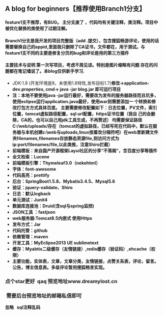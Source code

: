 ## A blog for beginners【推荐使用Branch1分支】
#### feature1支不推荐，有BUG。 主分支废了 ，代码均有关键注释，类注释。项目中被优化替换的类使用了过期注解。
#### Branch1分支是我开发的项目完整版（add .提交），包含搜狐畅游评论，使用的话需要替换自己的appid,里面我只删除了CA证书，文件都在，用于测试。与feature1支不同的主要是修复分页的bug和评论是用的第三方插件
#### 主要技术与说明  第一次写项目，考虑不周见谅。特别是图片缩略有问题  存在的问题都在笔记墙说了。本blog仅供新手学习.
*  JDK:1.8 (开发环境是8，未使用1.8特性,发布目标1.7)<strong>修改->application-dev.properties, cmd-> java -jar blog.jar 即可运行项目 
*  注：本地不要使用java -jar运行最好，需要改为发布的服务器路径而且坑多，使用eclipse运行application.java最好，使用war则需要添加一 个转换和修改打包方方式具体百度。 
主要需要修改配置如下：日志位置，PV文件，索引位置，tomcat虚拟路径配置，sql url配置，https证书位置（我自 己的会删除，CA的，也可以自己用jdk工具生成，不再赘述） 均需要保证路径C:/web/uploads/存在（tomcat的虚拟路径，已经写死在代码中，默认在服务器与本机创建c:\web与uploads,linux按着改分隔符吧）在web里新建文件夹filenames,filenames存放静态资源file,则访问方式为ip:port/filenames/file,以此类推，注意Shiro拦截）
*  前端模板：来自国产开源框架Layui社区的分享“不落阁”，含百度分享等插件
*  全文检索：Lucene
*  前端模板引擎：Thymeleaf3.0（nekohtml）
*  字体：font-awesome
*  代码高亮：prettify
*  后台：SpringBoot1.5.8、Mybatis3.4.5、Mysql5.6
*  验证：jquery-validate、Shiro
*  日志：默认logback
*  单元测试：Junit4
*  数据库连接池：Druid(含sql与spring监控)
*  JSON工具 ：fastjson
*  web服务器:Tomcat8.5内嵌式 使用Https
*  发布方式：Jar
*  代码托管：github
*  依赖管理：maven
*  开发工具：MyEclipse2013 UE sublimetext
*  缓存：Myabtis二级缓存（友情链接）,redis缓存（验证码）,ehcache（权限）
*  主要功能，实体表，文章，文章分类，友情链接，点赞关系表，评论，留言。公告，博主信息表。多级评论暂用搜狐畅言实现。 
  
###  点个star更好  qaq 预览地址www.dreamylost.cn
###  需要后台预览地址的邮箱私信即可
忽略 
 sql注释乱码

